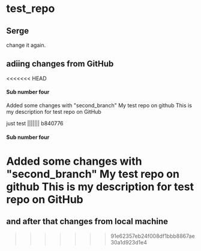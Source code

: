 # test_repo

## Serge

change it again.
## adiing changes from GitHub

<<<<<<< HEAD
#### Sub number four

Added some changes with "second_branch"
My test repo on github
This is my description for test repo on GitHub

just test
||||||| b840776
#### Sub number four

Added some changes with "second_branch"
My test repo on github
This is my description for test repo on GitHub
=======
## and after that changes from local machine
>>>>>>> 91e62357eb24f008df1bbb8867ae30a1d923d1e4
